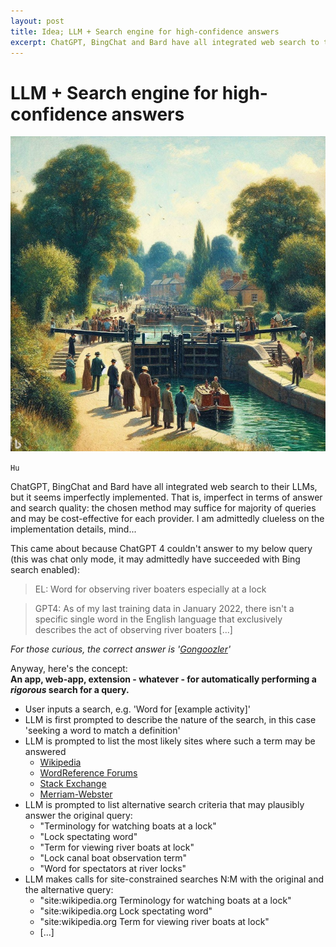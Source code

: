 ```yaml
---
layout: post
title: Idea; LLM + Search engine for high-confidence answers
excerpt: ChatGPT, BingChat and Bard have all integrated web search to their LLMs, but it seems imperfectly implemented. That is, imperfect in terms of answer and search quality; the chosen method may suffice for majority of queries and may be cost-effective for each provider. I am admittedly clueless on the implementation details, mind...
---
```


# LLM + Search engine for high-confidence answers

![Oil painting of people watching boaters operate a canal lock - also known as 'gongoozlers'. AI generated using Bing Image Creator](/assets\images\gongoozlers.jpg)

`Hu`

ChatGPT, BingChat and Bard have all integrated web search to their LLMs, but it seems imperfectly implemented. That is, imperfect in terms of answer and search quality: the chosen method may suffice for majority of queries and may be cost-effective for each provider. I am admittedly clueless on the implementation details, mind...

This came about because ChatGPT 4 couldn't answer to my below query (this was chat only mode, it may admittedly have succeeded with Bing search enabled):

>EL: Word for observing river boaters especially at a lock

>GPT4: As of my last training data in January 2022, there isn't a specific single word in the English language that exclusively describes the act of observing river boaters [...]

*For those curious, the correct answer is '[Gongoozler](https://en.wikipedia.org/wiki/Gongoozler)'*

Anyway, here's the concept:  
**An app, web-app, extension - whatever - for automatically performing a *rigorous* search for a query.**  
* User inputs a search, e.g. 'Word for [example activity]'
* LLM is first prompted to describe the nature of the search, in this case 'seeking a word to match a definition'
* LLM is prompted to list the most likely sites where such a term may be answered
  * [Wikipedia](https://www.wikipedia.org/)
  * [WordReference Forums](https://forum.wordreference.com/)
  * [Stack Exchange](https://english.stackexchange.com/)
  * [Merriam-Webster](https://www.merriam-webster.com/)
* LLM is prompted to list alternative search criteria that may plausibly answer the original query:
  * "Terminology for watching boats at a lock"
  * "Lock spectating word"
  * "Term for viewing river boats at lock"
  * "Lock canal boat observation term"
  * "Word for spectators at river locks"
* LLM makes calls for site-constrained searches N:M with the original and the alternative query:
  * "site:wikipedia.org Terminology for watching boats at a lock"
  * "site:wikipedia.org Lock spectating word"
  * "site:wikipedia.org Term for viewing river boats at lock"
  * [...]